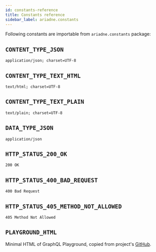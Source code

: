 ```yaml
---
id: constants-reference
title: Constants reference
sidebar_label: ariadne.constants
---
```


Following constants are importable from `ariadne.constants` package:


## `CONTENT_TYPE_JSON`

`application/json; charset=UTF-8`


## `CONTENT_TYPE_TEXT_HTML`

`text/html; charset=UTF-8`


## `CONTENT_TYPE_TEXT_PLAIN`

`text/plain; charset=UTF-8`


## `DATA_TYPE_JSON`

`application/json`


## `HTTP_STATUS_200_OK`

`200 OK`


## `HTTP_STATUS_400_BAD_REQUEST`

`400 Bad Request`


## `HTTP_STATUS_405_METHOD_NOT_ALLOWED`

`405 Method Not Allowed`


## `PLAYGROUND_HTML`

Minimal HTML of GraphQL Playground, copied from project's [GitHub](https://github.com/prisma/graphql-playground/blob/master/packages/graphql-playground-html/minimal.html).